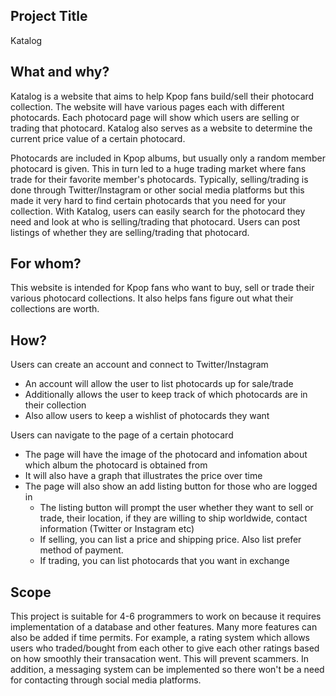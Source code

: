 ## Project Title
Katalog

## What and why?
Katalog is a website that aims to help Kpop fans build/sell their photocard collection. The website will have various pages each with different photocards. Each photocard page will show which users are selling or trading that photocard. Katalog also serves as a website to determine the current price value of a certain photocard.

Photocards are included in Kpop albums, but usually only a random member photocard is given. This in turn led to a huge trading market where fans trade for their favorite member's photocards. Typically, selling/trading is done through Twitter/Instagram or other social media platforms but this made it very hard to find certain photocards that you need for your collection. With Katalog, users can easily search for the photocard they need and look at who is selling/trading that photocard. Users can post listings of whether they are selling/trading that photocard.

## For whom?
This website is intended for Kpop fans who want to buy, sell or trade their various photocard collections. It also helps fans figure out what their collections are worth.

## How?
Users can create an account and connect to Twitter/Instagram
- An account will allow the user to list photocards up for sale/trade
- Additionally allows the user to keep track of which photocards are in their collection
- Also allow users to keep a wishlist of photocards they want

Users can navigate to the page of a certain photocard
- The page will have the image of the photocard and infomation about which album the photocard is obtained from
- It will also have a graph that illustrates the price over time
- The page will also show an add listing button for those who are logged in
  - The listing button will prompt the user whether they want to sell or trade, their location, if they are willing to ship worldwide, contact information (Twitter or Instagram etc)
  - If selling, you can list a price and shipping price. Also list prefer method of payment.
  - If trading, you can list photocards that you want in exchange

## Scope
This project is suitable for 4-6 programmers to work on because it requires implementation of a database and other features. Many more features can also be added if time permits. For example, a rating system which allows users who traded/bought from each other to give each other ratings based on how smoothly their transacation went. This will prevent scammers. In addition, a messaging system can be implemented so there won't be a need for contacting through social media platforms. 